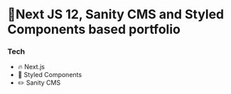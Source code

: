# 🚀Next JS 12, Sanity CMS and Styled Components based portfolio

### Tech

- 🔥 Next.js
- 🎨 Styled Components
- ✏️ Sanity CMS
